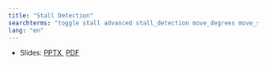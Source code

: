 ```yaml
---
title: "Stall Detection"
searchterms: "toggle stall advanced stall_detection move_degrees move_seconds abort stall"
lang: "en"
---
```

 <ul>
 <li class="ng-binding">Slides:
 <a href="translations/en-us/advanced/Align.pptx">PPTX</a>,
 <a href="translations/en-us/advanced/Align.pdf">PDF</a>
 </li>
 </ul>
